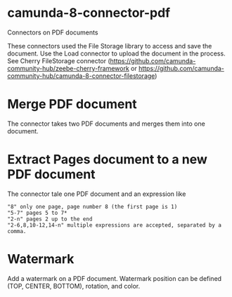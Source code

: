 # camunda-8-connector-pdf
Connectors on PDF documents

These connectors used the File Storage library to access and save the document.
Use the Load connector to upload the document in the process. See Cherry FileStorage connector (https://github.com/camunda-community-hub/zeebe-cherry-framework or https://github.com/camunda-community-hub/camunda-8-connector-filestorage)

# Merge PDF document
The connector takes two PDF documents and merges them into one document.

# Extract Pages document to a new PDF document
The connector tale one PDF document and an expression like
```
"8" only one page, page number 8 (the first page is 1)
"5-7" pages 5 to 7* 
"2-n" pages 2 up to the end
"2-6,8,10-12,14-n" multiple expressions are accepted, separated by a comma.
```

# Watermark
Add a watermark on a PDF document. Watermark position can be defined (TOP, CENTER, BOTTOM), rotation, and color.